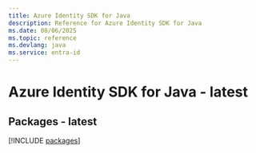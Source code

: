```yaml
---
title: Azure Identity SDK for Java
description: Reference for Azure Identity SDK for Java
ms.date: 08/06/2025
ms.topic: reference
ms.devlang: java
ms.service: entra-id
---
```

# Azure Identity SDK for Java - latest
## Packages - latest
[!INCLUDE [packages](identity-index.md)]